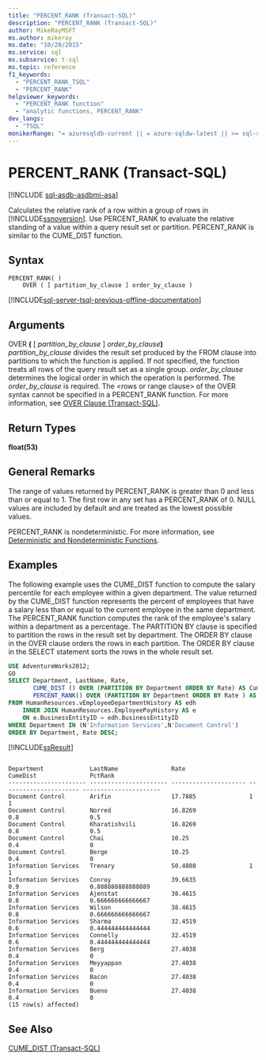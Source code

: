 ```yaml
---
title: "PERCENT_RANK (Transact-SQL)"
description: "PERCENT_RANK (Transact-SQL)"
author: MikeRayMSFT
ms.author: mikeray
ms.date: "10/20/2015"
ms.service: sql
ms.subservice: t-sql
ms.topic: reference
f1_keywords:
  - "PERCENT_RANK_TSQL"
  - "PERCENT_RANK"
helpviewer_keywords:
  - "PERCENT_RANK function"
  - "analytic functions, PERCENT_RANK"
dev_langs:
  - "TSQL"
monikerRange: "= azuresqldb-current || = azure-sqldw-latest || >= sql-server-2016 || >= sql-server-linux-2017 || = azuresqldb-mi-current"
---
```

# PERCENT_RANK (Transact-SQL)
[!INCLUDE [sql-asdb-asdbmi-asa](../../includes/applies-to-version/sql-asdb-asdbmi-asa.md)]

  Calculates the relative rank of a row within a group of rows in [!INCLUDE[ssnoversion](../../includes/ssnoversion-md.md)]. Use PERCENT_RANK to evaluate the relative standing of a value within a query result set or partition. PERCENT_RANK is similar to the CUME_DIST function.  
  
## Syntax  
  
```syntaxsql  
PERCENT_RANK( )  
    OVER ( [ partition_by_clause ] order_by_clause )  
```  
  
[!INCLUDE[sql-server-tsql-previous-offline-documentation](../../includes/sql-server-tsql-previous-offline-documentation.md)]

## Arguments
 OVER **(** [ _partition\_by\_clause_ ] _order\_by\_clause_**)**  
 *partition_by_clause* divides the result set produced by the FROM clause into partitions to which the function is applied. If not specified, the function treats all rows of the query result set as a single group. _order\_by\_clause_ determines the logical order in which the operation is performed. The *order_by_clause* is required. The \<rows or range clause\> of the OVER syntax cannot be specified in a PERCENT_RANK function.  For more information, see [OVER Clause &#40;Transact-SQL&#41;](../../t-sql/queries/select-over-clause-transact-sql.md).  
  
## Return Types  
 **float(53)**  
  
## General Remarks  
 The range of values returned by PERCENT_RANK is greater than 0 and less than or equal to 1. The first row in any set has a PERCENT_RANK of 0. NULL values are included by default and are treated as the lowest possible values.  
  
 PERCENT_RANK is nondeterministic. For more information, see [Deterministic and Nondeterministic Functions](../../relational-databases/user-defined-functions/deterministic-and-nondeterministic-functions.md).  
  
## Examples  
 The following example uses the CUME_DIST function to compute the salary percentile for each employee within a given department. The value returned by the CUME_DIST function represents the percent of employees that have a salary less than or equal to the current employee in the same department. The PERCENT_RANK function computes the rank of the employee's salary within a department as a percentage. The PARTITION BY clause is specified to partition the rows in the result set by department. The ORDER BY clause in the OVER clause orders the rows in each partition. The ORDER BY clause in the SELECT statement sorts the rows in the whole result set.  
  
```sql  
USE AdventureWorks2012;  
GO  
SELECT Department, LastName, Rate,   
       CUME_DIST () OVER (PARTITION BY Department ORDER BY Rate) AS CumeDist,   
       PERCENT_RANK() OVER (PARTITION BY Department ORDER BY Rate ) AS PctRank  
FROM HumanResources.vEmployeeDepartmentHistory AS edh  
    INNER JOIN HumanResources.EmployeePayHistory AS e    
    ON e.BusinessEntityID = edh.BusinessEntityID  
WHERE Department IN (N'Information Services',N'Document Control')   
ORDER BY Department, Rate DESC;  
```  
  
 [!INCLUDE[ssResult](../../includes/ssresult-md.md)]  
  
```  
  
Department             LastName               Rate                  CumeDist               PctRank  
---------------------- ---------------------- --------------------- ---------------------- ----------------------  
Document Control       Arifin                 17.7885               1                      1  
Document Control       Norred                 16.8269               0.8                    0.5  
Document Control       Kharatishvili          16.8269               0.8                    0.5  
Document Control       Chai                   10.25                 0.4                    0  
Document Control       Berge                  10.25                 0.4                    0  
Information Services   Trenary                50.4808               1                      1  
Information Services   Conroy                 39.6635               0.9                    0.888888888888889  
Information Services   Ajenstat               38.4615               0.8                    0.666666666666667  
Information Services   Wilson                 38.4615               0.8                    0.666666666666667  
Information Services   Sharma                 32.4519               0.6                    0.444444444444444  
Information Services   Connelly               32.4519               0.6                    0.444444444444444  
Information Services   Berg                   27.4038               0.4                    0  
Information Services   Meyyappan              27.4038               0.4                    0  
Information Services   Bacon                  27.4038               0.4                    0  
Information Services   Bueno                  27.4038               0.4                    0  
(15 row(s) affected)  
```  
  
## See Also  
 [CUME_DIST &#40;Transact-SQL&#41;](../../t-sql/functions/cume-dist-transact-sql.md)  
  
  
